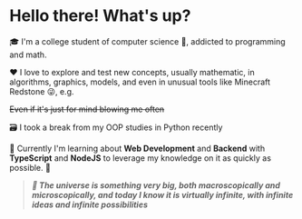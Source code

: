 # Hello there! What's up?

🎓 I'm a college student of computer science 🧪, addicted to programming and math.

❤️ I love to explore and test new concepts, usually mathematic, in algorithms, graphics, models, and even in unusual tools like Minecraft Redstone 😜, e.g.

~~Even if it's just for mind blowing me often~~

🗃 I took a break from my OOP studies in Python recently

🎯 Currently I'm learning about **Web Development** and **Backend** with **TypeScript** and **NodeJS** to leverage my knowledge on it as quickly as possible. 🚀

> ***🌌 The universe is something very big, both macroscopically and microscopically, and today I know it is virtually infinite, with infinite ideas and infinite possibilities***
